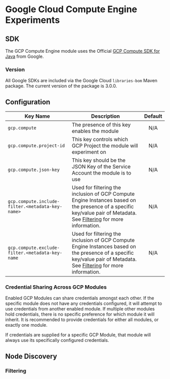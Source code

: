 # Google Cloud Compute Engine Experiments

## SDK

The GCP Compute Engine module uses the Official [GCP Compute SDK for Java] from Google.

### Version

All Google SDKs are included via the Google Cloud `libraries-bom` Maven package. The current version of the package is 3.0.0.

## Configuration

| Key Name | Description | Default |
| --- | --- | :---: |
| `gcp.compute` | The presence of this key enables the module | N/A |
| `gcp.compute.project-id` | This key controls which GCP Project the module will experiment on | N/A |
| `gcp.compute.json-key` | This key should be the JSON Key of the Service Account the module is to use | N/A |
| `gcp.compute.include-filter.<metadata-key-name>` | Used for filtering the inclusion of GCP Compute Engine Instances based on the presence of a specific key/value pair of Metadata. See [Filtering](#filtering) for more information. | N/A |
| `gcp.compute.exclude-filter.<metadata-key-name` | Used for filtering the inclusion of GCP Compute Engine Instances based on the presence of a specific key/value pair of Metadata. See [Filtering](#filtering) for more information. | N/A |



### Credential Sharing Across GCP Modules

Enabled GCP Modules can share credentials amongst each other. If the specific module does not have any credentials configured, it will attempt to use credentials from another enabled module.
If multiple other modules hold credentials, there is no specific preference for which module it will inherit. It is recommended to provide credentials for either all modules, or exactly one module.

If credentials are supplied for a specific GCP Module, that module will always use its specifically configured credentials.

## Node Discovery

### Filtering



[GCP Compute SDK for Java]: https://github.com/googleapis/google-cloud-java
